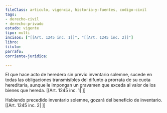 ```yaml
---
fileClass: articulo, vigencia, historia-y-fuentes, codigo-civil
tags:
- derecho-civil
- derecho-privado
estado: vigente
tipo: multi
incisos: ["[[Art. 1245 inc. 1]]", "[[Art. 1245 inc. 2]]"]
libro:
titulo:
parrafo:
corriente-juridica:

---
```

El que hace acto de heredero sin previo inventario solemne, sucede en todas las obligaciones transmisibles del difunto a prorrata de su cuota hereditaria, aunque le impongan un gravamen que exceda al valor de los bienes que hereda. [[Art. 1245 inc. 1| ]]

Habiendo precedido inventario solemne, gozará del beneficio de inventario. [[Art. 1245 inc. 2| ]]
